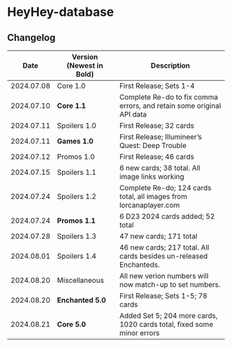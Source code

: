 # HeyHey-database

## Changelog

| Date       | Version (Newest in Bold) | Description                                                            |
|------------|--------------------------|------------------------------------------------------------------------|
| 2024.07.08 | Core 1.0                 | First Release; Sets 1-4                                                |
| 2024.07.10 | **Core 1.1**             | Complete Re-do to fix comma errors, and retain some original API data  |
| 2024.07.11 | Spoilers 1.0             | First Release; 32 cards                                                |
| 2024.07.11 | **Games 1.0**            | First Release; Illumineer’s Quest: Deep Trouble                        |
| 2024.07.12 | Promos 1.0               | First Release; 46 cards                                                |
| 2024.07.15 | Spoilers 1.1             | 6 new cards; 38 total. All image links working                         |
| 2024.07.24 | Spoilers 1.2             | Complete Re-do; 124 cards total, all images from lorcanaplayer.com     |
| 2024.07.24 | **Promos 1.1**           | 6 D23 2024 cards added; 52 total                                       |
| 2024.07.28 | Spoilers 1.3             | 47 new cards; 171 total                                                |
| 2024.08.01 | Spoilers 1.4             | 46 new cards; 217 total. All cards besides un-released Enchanteds.     |
| 2024.08.20 | Miscellaneous            | All new verion numbers will now match-up to set numbers.               |
| 2024.08.20 | **Enchanted 5.0**        | First Release; Sets 1-5; 78 cards                                      |
| 2024.08.21 | **Core 5.0**             | Added Set 5; 204 more cards, 1020 cards total, fixed some minor errors |

